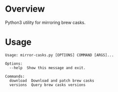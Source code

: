 # Overview

Python3 utility for mirroring brew casks.

# Usage

```
Usage: mirror-casks.py [OPTIONS] COMMAND [ARGS]...

Options:
  --help  Show this message and exit.

Commands:
  download  Download and patch brew casks
  versions  Query brew casks versions
```
